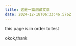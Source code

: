 ```yaml
---
title: 这是一篇测试文章
date: 2024-12-18T06:33:46.576Z
---
```

t﻿his page is in order to test

o﻿kok,thank


